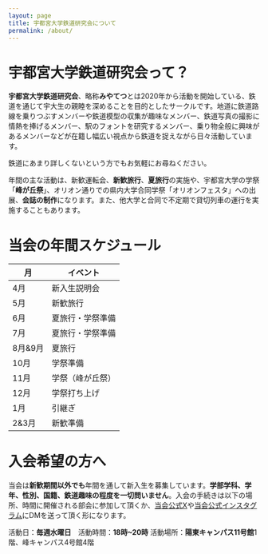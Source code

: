 ```yaml
---
layout: page
title: 宇都宮大学鉄道研究会について
permalink: /about/
---
```

# 宇都宮大学鉄道研究会って？

**宇都宮大学鉄道研究会**、略称**みやてつ**とは2020年から活動を開始している、鉄道を通じて宇大生の親睦を深めることを目的としたサークルです。地道に鉄道路線を乗りつぶすメンバーや鉄道模型の収集が趣味なメンバー、鉄道写真の撮影に情熱を捧げるメンバー、駅のフォントを研究するメンバー、乗り物全般に興味があるメンバーなどが在籍し幅広い視点から鉄道を捉えながら日々活動しています。

鉄道にあまり詳しくないという方でもお気軽にお尋ねください。

年間の主な活動は、新歓運転会、**新歓旅行**、**夏旅行**の実施や、宇都宮大学の学祭「**峰が丘祭**」、オリオン通りでの県内大学合同学祭「オリオンフェスタ」への出展、**会誌の制作**になります。また、他大学と合同で不定期で貸切列車の運行を実施することもあります。

# 当会の年間スケジュール

| 月 | イベント |
----|---- 
| 4月 | 新入生説明会 |
| 5月 | 新歓旅行 |
| 6月 | 夏旅行・学祭準備 |
| 7月 | 夏旅行・学祭準備 |
| 8月&9月 | 夏旅行 |
| 10月 | 学祭準備 |
| 11月 | 学祭（峰が丘祭）|
| 12月 | 学祭打ち上げ |
| 1月 | 引継ぎ |
| 2&3月 | 新歓準備 |


# 入会希望の方へ

当会は**新歓期間以外でも**年間を通して新入生を募集しています。**学部学科、学年、性別、国籍、鉄道趣味の程度を一切問いません**。入会の手続きは以下の場所、時間に開催される部会に参加して頂くか、[当会公式X](https://twitter.com/MiyanoTekken)や[当会公式インスタグラム](https://www.instagram.com/miyanotekken/)にDMを送って頂く形になります。

活動日：**毎週水曜日**　活動時間：**18時~20時**
活動場所：**陽東キャンパス11号館**1階、峰キャンパス4号館4階

